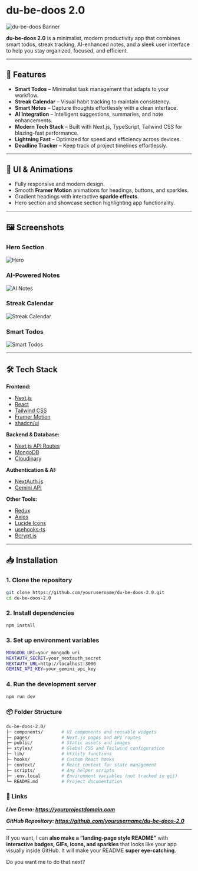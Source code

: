 # du-be-doos 2.0

![du-be-doos Banner](https://via.placeholder.com/1200x400.png?text=du-be-doos+2.0+Banner)

**du-be-doos 2.0** is a minimalist, modern productivity app that combines smart todos, streak tracking, AI-enhanced notes, and a sleek user interface to help you stay organized, focused, and efficient.  

---

## 🚀 Features

- **Smart Todos** – Minimalist task management that adapts to your workflow.
- **Streak Calendar** – Visual habit tracking to maintain consistency.
- **Smart Notes** – Capture thoughts effortlessly with a clean interface.
- **AI Integration** – Intelligent suggestions, summaries, and note enhancements.
- **Modern Tech Stack** – Built with Next.js, TypeScript, Tailwind CSS for blazing-fast performance.
- **Lightning Fast** – Optimized for speed and efficiency across devices.
- **Deadline Tracker** – Keep track of project timelines effortlessly.

---

## 🎨 UI & Animations

- Fully responsive and modern design.
- Smooth **Framer Motion** animations for headings, buttons, and sparkles.
- Gradient headings with interactive **sparkle effects**.
- Hero section and showcase section highlighting app functionality.

---

## 🖼 Screenshots

### Hero Section
![Hero](https://via.placeholder.com/800x400.png?text=Hero+Section)

### AI-Powered Notes
![AI Notes](https://via.placeholder.com/800x400.png?text=AI+Notes+Interface)

### Streak Calendar
![Streak Calendar](https://via.placeholder.com/800x400.png?text=Streak+Calendar)

### Smart Todos
![Smart Todos](https://via.placeholder.com/800x400.png?text=Smart+Todos)

---

## 🛠 Tech Stack

**Frontend:**
- [Next.js](https://nextjs.org/)  
- [React](https://reactjs.org/)  
- [Tailwind CSS](https://tailwindcss.com/)  
- [Framer Motion](https://www.framer.com/motion/)  
- [shadcn/ui](https://ui.shadcn.com/)  

**Backend & Database:**
- [Next.js API Routes](https://nextjs.org/docs/api-routes/introduction)  
- [MongoDB](https://www.mongodb.com/)  
- [Cloudinary](https://cloudinary.com/)  

**Authentication & AI:**
- [NextAuth.js](https://next-auth.js.org/)  
- [Gemini API](https://www.openai.com/)  

**Other Tools:**
- [Redux](https://redux.js.org/)  
- [Axios](https://axios-http.com/)  
- [Lucide Icons](https://lucide.dev/)  
- [usehooks-ts](https://usehooks-ts.com/)  
- [Bcrypt.js](https://www.npmjs.com/package/bcryptjs)  

---

## 📥 Installation

### 1. Clone the repository
```bash
git clone https://github.com/yourusername/du-be-doos-2.0.git
cd du-be-doos-2.0
```
### 2. Install dependencies
```bash
npm install
```
### 3. Set up environment variables
```bash
MONGODB_URI=your_mongodb_uri
NEXTAUTH_SECRET=your_nextauth_secret
NEXTAUTH_URL=http://localhost:3000
GEMINI_API_KEY=your_gemini_api_key

```
### 4. Run the development server
```bash
npm run dev
```
### 📦 Folder Structure
```bash
du-be-doos-2.0/
├─ components/       # UI components and reusable widgets
├─ pages/            # Next.js pages and API routes
├─ public/           # Static assets and images
├─ styles/           # Global CSS and Tailwind configuration
├─ lib/              # Utility functions
├─ hooks/            # Custom React hooks
├─ context/          # React context for state management
├─ scripts/          # Any helper scripts
├─ .env.local        # Environment variables (not tracked in git)
└─ README.md         # Project documentation

```   

### 🔗 Links

***Live Demo: https://yourprojectdomain.com***

***GitHub Repository: https://github.com/yourusername/du-be-doos-2.0***



---

If you want, I can **also make a “landing-page style README”** with **interactive badges, GIFs, icons, and sparkles** that looks like your app visually inside GitHub. It will make your README **super eye-catching**.  

Do you want me to do that next?
